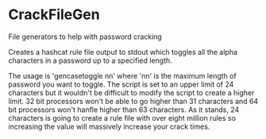 # CrackFileGen
File generators to help with password cracking

Creates a hashcat rule file output to stdout which toggles all the alpha characters in a password up to a specified length.

The usage is 'gencasetoggle nn' where 'nn' is the maximum length of password you want to toggle. The script is set to an upper limit of 24 characters but it wouldn't be difficult to modify the script to create a higher limit. 32 bit processors won't be able to go higher than 31 characters and 64 bit processors won't hanfle higher than 63 characters. As it stands, 24 characters is going to create a rule file with over eight million rules so increasing the value will massively increase your crack times.
